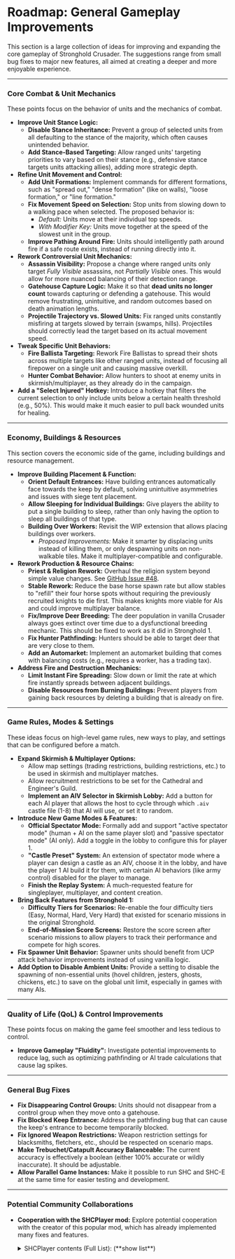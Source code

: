 # Roadmap: General Gameplay Improvements

This section is a large collection of ideas for improving and expanding the core gameplay of Stronghold Crusader. The suggestions range from small bug fixes to major new features, all aimed at creating a deeper and more enjoyable experience.

---

### Core Combat & Unit Mechanics

These points focus on the behavior of units and the mechanics of combat.

-   **Improve Unit Stance Logic:**
    -   **Disable Stance Inheritance:** Prevent a group of selected units from all defaulting to the stance of the majority, which often causes unintended behavior.
    -   **Add Stance-Based Targeting:** Allow ranged units' targeting priorities to vary based on their stance (e.g., defensive stance targets units attacking allies), adding more strategic depth.
-   **Refine Unit Movement and Control:**
    -   **Add Unit Formations:** Implement commands for different formations, such as "spread out," "dense formation" (like on walls), "loose formation," or "line formation."
    -   **Fix Movement Speed on Selection:** Stop units from slowing down to a walking pace when selected. The proposed behavior is:
        -   *Default:* Units move at their individual top speeds.
        -   *With Modifier Key:* Units move together at the speed of the slowest unit in the group.
    -   **Improve Pathing Around Fire:** Units should intelligently path around fire if a safe route exists, instead of running directly into it.
-   **Rework Controversial Unit Mechanics:**
    -   **Assassin Visibility:** Propose a change where ranged units only target *Fully Visible* assassins, not *Partially Visible* ones. This would allow for more nuanced balancing of their detection range.
    -   **Gatehouse Capture Logic:** Make it so that **dead units no longer count** towards capturing or defending a gatehouse. This would remove frustrating, unintuitive, and random outcomes based on death animation lengths.
    -   **Projectile Trajectory vs. Slowed Units:** Fix ranged units constantly misfiring at targets slowed by terrain (swamps, hills). Projectiles should correctly lead the target based on its actual movement speed.
-   **Tweak Specific Unit Behaviors:**
    -   **Fire Ballista Targeting:** Rework Fire Ballistas to spread their shots across multiple targets like other ranged units, instead of focusing all firepower on a single unit and causing massive overkill.
    -   **Hunter Combat Behavior:** Allow hunters to shoot at enemy units in skirmish/multiplayer, as they already do in the campaign.
-   **Add a "Select Injured" Hotkey:** Introduce a hotkey that filters the current selection to only include units below a certain health threshold (e.g., 50%). This would make it much easier to pull back wounded units for healing.

---

### Economy, Buildings & Resources

This section covers the economic side of the game, including buildings and resource management.

-   **Improve Building Placement & Function:**
    -   **Orient Default Entrances:** Have building entrances automatically face towards the keep by default, solving unintuitive asymmetries and issues with siege tent placement.
    -   **Allow Sleeping for Individual Buildings:** Give players the ability to put a single building to sleep, rather than only having the option to sleep all buildings of that type.
    -   **Building Over Workers:** Revisit the WIP extension that allows placing buildings over workers.
        -   *Proposed Improvements:* Make it smarter by displacing units instead of killing them, or only despawning units on non-walkable tiles. Make it multiplayer-compatible and configurable.
-   **Rework Production & Resource Chains:**
    -   **Priest & Religion Rework:** Overhaul the religion system beyond simple value changes. See [GitHub Issue #48](https://github.com/UnofficialCrusaderPatch/UnofficialCrusaderPatch/issues/48).
    -   **Stable Rework:** Reduce the base horse spawn rate but allow stables to "refill" their four horse spots without requiring the previously recruited knights to die first. This makes knights more viable for AIs and could improve multiplayer balance.
    -   **Fix/Improve Deer Breeding:** The deer population in vanilla Crusader always goes extinct over time due to a dysfunctional breeding mechanic. This should be fixed to work as it did in Stronghold 1.
    -   **Fix Hunter Pathfinding:** Hunters should be able to target deer that are very close to them.
    -   **Add an Automarket:** Implement an automarket building that comes with balancing costs (e.g., requires a worker, has a trading tax).
-   **Address Fire and Destruction Mechanics:**
    -   **Limit Instant Fire Spreading:** Slow down or limit the rate at which fire instantly spreads between adjacent buildings.
    -   **Disable Resources from Burning Buildings:** Prevent players from gaining back resources by deleting a building that is already on fire.

---

### Game Rules, Modes & Settings

These ideas focus on high-level game rules, new ways to play, and settings that can be configured before a match.

-   **Expand Skirmish & Multiplayer Options:**
    -   Allow map settings (trading restrictions, building restrictions, etc.) to be used in skirmish and multiplayer matches.
    -   Allow recruitment restrictions to be set for the Cathedral and Engineer's Guild.
    -   **Implement an AIV Selector in Skirmish Lobby:** Add a button for each AI player that allows the host to cycle through which `.aiv` castle file (1-8) that AI will use, or set it to random.
-   **Introduce New Game Modes & Features:**
    -   **Official Spectator Mode:** Formally add and support "active spectator mode" (human + AI on the same player slot) and "passive spectator mode" (AI only). Add a toggle in the lobby to configure this for player 1.
    -   **"Castle Preset" System:** An extension of spectator mode where a player can design a castle as an AIV, choose it in the lobby, and have the player 1 AI build it for them, with certain AI behaviors (like army control) disabled for the player to manage.
    -   **Finish the Replay System:** A much-requested feature for singleplayer, multiplayer, and content creation.
-   **Bring Back Features from Stronghold 1:**
    -   **Difficulty Tiers for Scenarios:** Re-enable the four difficulty tiers (Easy, Normal, Hard, Very Hard) that existed for scenario missions in the original Stronghold.
    -   **End-of-Mission Score Screens:** Restore the score screen after scenario missions to allow players to track their performance and compete for high scores.
-   **Fix Spawner Unit Behavior:** Spawner units should benefit from UCP attack behavior improvements instead of using vanilla logic.
-   **Add Option to Disable Ambient Units:** Provide a setting to disable the spawning of non-essential units (hovel children, jesters, ghosts, chickens, etc.) to save on the global unit limit, especially in games with many AIs.

---

### Quality of Life (QoL) & Control Improvements

These points focus on making the game feel smoother and less tedious to control.

-   **Improve Gameplay "Fluidity":** Investigate potential improvements to reduce lag, such as optimizing pathfinding or AI trade calculations that cause lag spikes.

---

### General Bug Fixes

-   **Fix Disappearing Control Groups:** Units should not disappear from a control group when they move onto a gatehouse.
-   **Fix Blocked Keep Entrance:** Address the pathfinding bug that can cause the keep's entrance to become temporarily blocked.
-   **Fix Ignored Weapon Restrictions:** Weapon restriction settings for blacksmiths, fletchers, etc., should be respected on scenario maps.
-   **Make Trebuchet/Catapult Accuracy Balanceable:** The current accuracy is effectively a boolean (either 100% accurate or wildly inaccurate). It should be adjustable.
-   **Allow Parallel Game Instances:** Make it possible to run SHC and SHC-E at the same time for easier testing and development.

---

### Potential Community Collaborations

-   **Cooperation with the SHCPlayer mod:** Explore potential cooperation with the creator of this popular mod, which has already implemented many fixes and features.
    <details><summary>SHCPlayer contents (Full List): (**show list**)</summary>

    - custom ingame UI for some settings adjustments and new features
    - fixed detection of invisible units and structures: you can no longer detect invisible enemy units and structures with the preview of a building
    - fixed double workers: you can no longer use sleep trick to assign more that one worker to the production
    - fixed stone teleport: blocking path to stone quarry no longer teleports stone to ox tether
    - fixed fire watchers stay at 0 popularity: fire watchers no longer stay with you at 0 popularity
    - fixed apple orchard size: apple orchard size after its construction has been changed from 11x11 to 12x12. it correspond to the size of its preview
    - fixed moat restoring under draw bridge: closing of the draw bridge no longer restores moat under it
    - fixed tunneler selection using bind keys: you can no longer select tunneler with bind keys after you send him to dig tunnel
    - added King of the Hill game mode. /koth lobby command
    - added observer mode. /observer or /obs lobby command
    - option to toggle window mode
    - option to change player color and /color lobby command
    - option to change network latency
    - save lobby settings in config file
    - improved moat planning in multiplayer matches
    - adapted avatar transfer to fit modern network bandwidth
    - adapted map transfer to fit modern network bandwidth
    - framerate independent camera movement
    - fixed v1.41 send map button
    - fixed destruction of siege engines. now engineers are destroyed together with siege
    - fixed unit binding in multyplayer. now bind group is available immediately
    - fixed bug that lead to cow carcass disappearing when it hit nearby area of siege unit
    - fixed incorrect destination point for military units
    - fixed route stuck for all labour units
    - fixed fast workers bug
    - fixed building's destruction gives double resources bug
    - fixed rally point sprite for horse archer
    - fixed attack focus of quarry stone pile
    - fixed missing space warning for destroyed buildings
    - fixed draw bridge destruction when neighbor building is destroyed
    - fixed cathedral rally point
    - fixed situation when labour and siege units stuck in a moat
    - fixed destruction of units hidden inside building
    - fixed bug that lead to climbing on a ladder back and forth
    - fixed assassin attack during climbing
    - fixed plants visualization for some maps
    - fixed stockpile destruction
    - fixed color table for some units
    - fixed save file name in multiplayer matches
    - deselect preview of the unique buildings after placement
    - tent and tunnel deselection disabling has been improved
    - draw preview of the building during camera movement
    - show version mismatch message in lobby chat
    - changed order of armory, stockpile and market products so they match each other
    - tons of other less significant bug fixes
    - Shift + drag to draw moat line (similar to building a wall)
    </details>